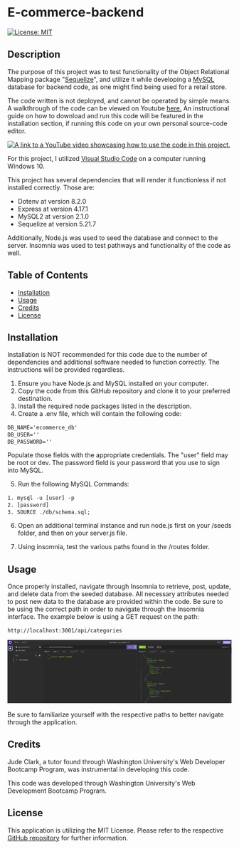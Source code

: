 # E-commerce-backend
[![License: MIT](https://img.shields.io/badge/License-MIT-yellow.svg)](https://opensource.org/licenses/MIT)
## Description
The purpose of this project was to test functionality of the Object Relational Mapping package "[Sequelize](https://sequelize.org/)", and utilize it while developing a [MySQL](https://www.mysql.com/) database for backend code, as one might find being used for a retail store. 

The code written is not deployed, and cannot be operated by simple means. A walkthrough of the code can be viewed on Youtube [here.](https://youtu.be/VYazgZfIqCE) An instructional guide on how to download and run this code will be featured in the installation section, if running this code on your own personal source-code editor. 

[![A link to a YouTube video showcasing how to use the code in this project.](https://img.youtube.com/vi/VYazgZfIqCE/0.jpg)](https://www.youtube.com/watch?v=VYazgZfIqCE)

For this project, I utilized [Visual Studio Code](https://code.visualstudio.com/) on a computer running Windows 10. 

This project has several dependencies that will render it functionless if not installed correctly. Those are:
- Dotenv at version 8.2.0
- Express at version 4.17.1
- MySQL2 at version 2.1.0
- Sequelize at version 5.21.7

Additionally, Node.js was used to seed the database and connect to the server. Insomnia was used to test pathways and functionality of the code as well. 

## Table of Contents
- [Installation](#installation)
- [Usage](#usage)
- [Credits](#credits)
- [License](#license)

## Installation
Installation is NOT recommended for this code due to the number of dependencies and additional software needed to function correctly. The instructions will be provided regardless.

1. Ensure you have Node.js and MySQL installed on your computer.
2. Copy the code from this GitHub repository and clone it to your preferred destination.
3. Install the required node packages listed in the description.
4. Create a .env file, which will contain the following code:
```
DB_NAME='ecommerce_db'
DB_USER=''
DB_PASSWORD=''
```
Populate those fields with the appropriate credentials. The "user" field may be root or dev. The password field is your password that you use to sign into MySQL. 

5. Run the following MySQL Commands:
```
1. mysql -u [user] -p
2. [password]
3. SOURCE ./db/schema.sql;
```

6. Open an additional terminal instance and run node.js first on your /seeds folder, and then on your server.js file.

7. Using insomnia, test the various paths found in the /routes folder.

## Usage
Once properly installed, navigate through Insomnia to retrieve, post, update, and delete data from the seeded database. All necessary attributes needed to post new data to the database are provided within the code. Be sure to be using the correct path in order to navigate through the Insomnia interface. The example below is using a GET request on the path:
```
http://localhost:3001/api/categories
```
![An image of the Insomnia application. A request has been made to http://localhost:3001/api/categories, and the data received are various retail clothing items, such as hats and shirts, and their database metadata.](/assets/insomnia%20example.PNG)

Be sure to familiarize yourself with the respective paths to better navigate through the application.

## Credits
Jude Clark, a tutor found through Washington University's Web Developer Bootcamp Program, was instrumental in developing this code. 

This code was developed through Washington University's Web Development Bootcamp Program.

## License
This application is utilizing the MIT License. Please refer to the respective [GitHub repository](https://github.com/andmell/Company-Content-Management-System) for further information.



